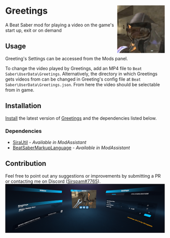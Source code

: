 # Greetings <img src="Greetings\Resources\Greetings.png" align="right" width="150">
A Beat Saber mod for playing a video on the game's start up, exit or on demand
## Usage
Greeting's Settings can be accessed from the Mods panel.

To change the video played by Greetings, add an MP4 file to ``Beat Saber\UserData\Greetings``. 
Alternatively, the directory in which Greetings gets videos from can be changed in Greeting's config file at ``Beat Saber\UserData\Greetings.json``.
From here the video should be selectable from in game.
## Installation
[Install](https://bsmg.wiki/pc-modding.html#install-mods) the latest version of [Greetings](https://github.com/Sirspam/Greetings/releases/latest) and the dependencies listed below.
### Dependencies
* [SiraUtil](https://github.com/Auros/SiraUtil) _- Available in ModAssistant_
* [BeatSaberMarkupLanguage](https://github.com/monkeymanboy/BeatSaberMarkupLanguage) _- Available in ModAssistant_
## Contribution
Feel free to point out any suggestions or improvements by submitting a PR or contacting me on Discord ([Sirspam#7765](https://discordapp.com/users/232574143818760192)).
![Greetings Preview](Greetings.png)